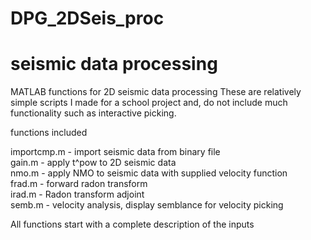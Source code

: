 # DPG_2DSeis_proc
# seismic data processing
MATLAB functions for 2D seismic data processing
These are relatively simple scripts I made for a school project and,
do not include much functionality such as interactive picking.

functions included

importcmp.m - import seismic data from binary file  
gain.m      - apply t^pow to 2D seismic data  
nmo.m       - apply NMO to seismic data with supplied velocity function   
frad.m      - forward radon transform  
irad.m      - Radon transform adjoint   
semb.m      - velocity analysis, display semblance for velocity picking  

All functions start with a complete description of the inputs
